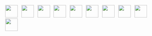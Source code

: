 
<p>
    
<img width="40" height="40" src="https://icon.icepanel.io/Technology/svg/Python.svg"></img>&nbsp;&nbsp;
<img width="40" height="40" src="https://icon.icepanel.io/Technology/svg/Django.svg"></img>&nbsp;&nbsp;
<img width="40" height="40" src="https://icon.icepanel.io/Technology/svg/JavaScript.svg"></img>&nbsp;&nbsp;
<img width="40" height="40" src="https://icon.icepanel.io/Technology/svg/MongoDB.svg"></img>&nbsp;&nbsp;
<img width="40" height="40" src="https://icon.icepanel.io/Technology/svg/Express.svg"></img>&nbsp;&nbsp;
<img width="40" height="40" src="https://icon.icepanel.io/Technology/svg/React.svg"></img>&nbsp;&nbsp;
<img width="40" height="40" src="https://icon.icepanel.io/Technology/svg/Node.js.svg"></img>&nbsp;&nbsp;
<img width="40" height="40" src="https://icon.icepanel.io/Technology/svg/MySQL.svg"></img>&nbsp;&nbsp;
<img width="40" height="40" src="https://icon.icepanel.io/Technology/svg/PostgresSQL.svg"></img>&nbsp;&nbsp;
<img width="40" height="40" src="https://icon.icepanel.io/Technology/svg/Docker.svg"></img>&nbsp;&nbsp;
</p>



